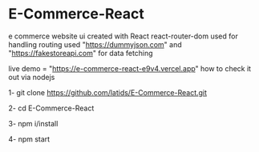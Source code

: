 # E-Commerce-React

  e commerce website ui created with React
  react-router-dom used for handling routing 
  used "https://dummyjson.com" and "https://fakestoreapi.com" for data fetching 

live demo = "https://e-commerce-react-e9v4.vercel.app"
 how to check it out via nodejs
 
  1- git clone https://github.com/latids/E-Commerce-React.git
  
  2- cd E-Commerce-React
  
  3- npm i/install
  
  4- npm start
